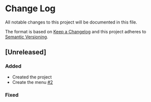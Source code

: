 # Change Log
All notable changes to this project will be documented in this file.

The format is based on [Keep a Changelog](http://keepachangelog.com/)
and this project adheres to [Semantic Versioning](http://semver.org/).

## [Unreleased]

### Added
- Created the project
- Create the menu [#2](https://github.com/tenea07adi/WPass/issues/2)

### Fixed
